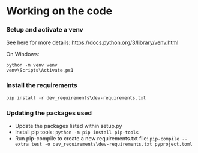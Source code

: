 # Working on the code

### Setup and activate a venv
See here for more details: https://docs.python.org/3/library/venv.html

On Windows:
```
python -m venv venv
venv\Scripts\Activate.ps1   
```

### Install the requirements
```
pip install -r dev_requirements\dev-requirements.txt
```

### Updating the packages used
* Update the packages listed within setup.py
* Install pip tools: `python -m pip install pip-tools`
* Run pip-compile to create a new requirements.txt file: `pip-compile --extra test -o dev_requirements\dev-requirements.txt pyproject.toml`